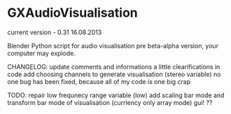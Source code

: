 GXAudioVisualisation
====================

current version - 0.31
16.08.2013

Blender Python script for audio visualisation
pre beta-alpha version, your computer may explode.

CHANGELOG:
update comments and informations
a little clearifications in code
add choosing channels to generate visualisation (stereo variable)
no one bug has been fixed, because all of my code is one big crap

TODO:
repair low frequnecy range variable (low)
add scaling bar mode and transform bar mode of visualisation (currlency only array mode)
gui!
??


